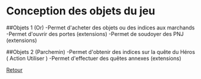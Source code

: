 # Conception des objets du jeu

##Objets 1 (Or)
-Permet d'acheter des objets ou des indices aux marchands
-Permet d'ouvrir des portes (extensions)
-Permet de soudoyer des PNJ (extensions)
		
##Objets 2 (Parchemin)
-Permet d'obtenir des indices sur la quête du Héros ( Action Utiliser )
-Permet d'effectuer des quêtes annexes (extensions)
		
[Retour](README.md)
